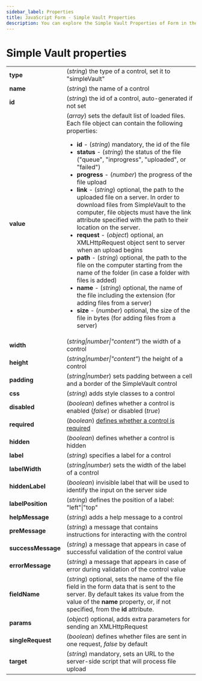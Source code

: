 ```yaml
---
sidebar_label: Properties
title: JavaScript Form - Simple Vault Properties 
description: You can explore the Simple Vault Properties of Form in the documentation of the DHTMLX JavaScript UI library. Browse developer guides and API reference, try out code examples and live demos, and download a free 30-day evaluation version of DHTMLX Suite 7.
---
```


# Simple Vault properties

<table>
    <tbody>
        <tr>
            <td><b>type</b></td>
            <td>(<i>string</i>) the type of a control, set it to "simpleVault"</td>
        </tr>
        <tr>
            <td><b>name</b></td>
            <td>(<i>string</i>) the name of a control</td>
        </tr>
        <tr>
            <td><b>id</b></td>
            <td>(<i>string</i>) the id of a control, auto-generated if not set</td>
        </tr>
        <tr>
            <td><b>value</b></td>
            <td>(<i>array</i>) sets the default list of loaded files. Each file object can contain the following properties:
                <ul>
                    <li><b>id</b> - (<i>string</i>) mandatory, the id of the file</li>
                    <li><b>status</b> - (<i>string</i>) the status of the file ("queue", "inprogress", "uploaded", or "failed") </li>
                    <li><b>progress</b> - (<i>number</i>) the progress of the file upload</li>
                    <li><b>link</b> - (<i>string</i>) optional, the path to the uploaded file on a server. In order to download files from SimpleVault to the computer, file objects must have the link attribute specified with the path to their location on the server.</li>
                    <li><b>request</b> - (<i>object</i>) optional, an XMLHttpRequest object sent to server when an upload begins</li>
                    <li><b>path</b> - (<i>string</i>) optional, the path to the file on the computer starting from the name of the folder (in case a folder with files is added)</li>
                    <li><b>name</b> - (<i>string</i>) optional, the name of the file including the extension (for adding files from a server)</li>
                    <li><b>size</b> - (<i>number</i>) optional, the size of the file in bytes (for adding files from a server)</li>
                </ul>
            </td>
        </tr>
        <tr>
            <td><b>width</b></td>
            <td>(<i>string|number|"content"</i>) the width of a control</td>
        </tr>
        <tr>
            <td><b>height</b></td>
            <td>(<i>string|number|"content"</i>) the height of a control</td>
        </tr>
        <tr>
            <td><b>padding</b></td>
            <td>(<i>string|number</i>) sets padding between a cell and a border of the SimpleVault control</td>
        </tr>
        <tr>
            <td><b>css</b></td>
            <td>(<i>string</i>) adds style classes to a control</td>
        </tr>
        <tr>
            <td><b>disabled</b></td>
            <td>(<i>boolean</i>) defines whether a control is enabled (<i>false</i>) or disabled (<i>true</i>)</td>
        </tr>
        <tr>
            <td><b>required</b></td>
            <td>(<i>boolean</i>) <a href="../../../form/work_with_form#validating-form">defines whether a control is required</a></td>
        </tr>
        <tr>
            <td><b>hidden</b></td>
            <td>(<i>boolean</i>) defines whether a control is hidden</td>
        </tr>
        <tr>
            <td><b>label</b></td>
            <td>(<i>string</i>) specifies a label for a control</td>
        </tr>
        <tr>
            <td><b>labelWidth</b></td>
            <td>(<i>string|number</i>) sets the width of the label of a control</td>
        </tr>
        <tr>
            <td><b>hiddenLabel</b></td>
            <td>(<i>boolean</i>) invisible label that will be used to identify the input on the server side</td>
        </tr>
        <tr>
            <td><b>labelPosition</b></td>
            <td>(<i>string</i>) defines the position of a label: "left"|"top"</td>
        </tr>
        <tr>
            <td><b>helpMessage</b></td>
            <td>(<i>string</i>) adds a help message to a control</td>
        </tr>
        <tr>
            <td><b>preMessage</b></td>
            <td>(<i>string</i>) a message that contains instructions for interacting with the control</td>
        </tr>
        <tr>
            <td><b>successMessage</b></td>
            <td>(<i>string</i>) a message that appears in case of successful validation of the control value</td>
        </tr>
        <tr>
            <td><b>errorMessage</b></td>
            <td>(<i>string</i>) a message that appears in case of error during validation of the control value</td>
        </tr>
        <tr>
            <td><b>fieldName</b></td>
            <td>(<i>string</i>) optional, sets the name of the file field in the form data that is sent to the server. By default takes its value from the value of the <b>name</b> property, or, if not specified, from the <b>id</b> attribute. </td>
        </tr>
        <tr>
            <td><b>params</b></td>
            <td>(<i>object</i>) optional, adds extra parameters for sending an XMLHttpRequest</td>
        </tr>
        <tr>
            <td><b>singleRequest</b></td>
            <td>(<i>boolean</i>) defines whether files are sent in one request, <i>false</i> by default</td>
        </tr>
        <tr>
            <td><b>target</b></td>
            <td>(<i>string</i>) mandatory, sets an URL to the server-side script that will process file upload</td>
        </tr>
    </tbody>
</table>
